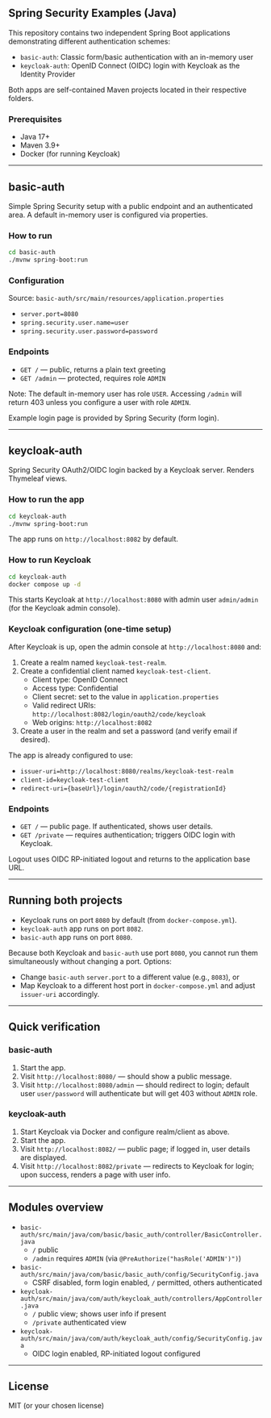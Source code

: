 ## Spring Security Examples (Java)

This repository contains two independent Spring Boot applications demonstrating different authentication schemes:

- `basic-auth`: Classic form/basic authentication with an in-memory user
- `keycloak-auth`: OpenID Connect (OIDC) login with Keycloak as the Identity Provider

Both apps are self-contained Maven projects located in their respective folders.

### Prerequisites
- Java 17+
- Maven 3.9+
- Docker (for running Keycloak)

---

## basic-auth
Simple Spring Security setup with a public endpoint and an authenticated area. A default in-memory user is configured via properties.

### How to run
```bash
cd basic-auth
./mvnw spring-boot:run
```

### Configuration
Source: `basic-auth/src/main/resources/application.properties`

- `server.port=8080`
- `spring.security.user.name=user`
- `spring.security.user.password=password`

### Endpoints
- `GET /` — public, returns a plain text greeting
- `GET /admin` — protected, requires role `ADMIN`

Note: The default in-memory user has role `USER`. Accessing `/admin` will return 403 unless you configure a user with role `ADMIN`.

Example login page is provided by Spring Security (form login).

---

## keycloak-auth
Spring Security OAuth2/OIDC login backed by a Keycloak server. Renders Thymeleaf views.

### How to run the app
```bash
cd keycloak-auth
./mvnw spring-boot:run
```

The app runs on `http://localhost:8082` by default.

### How to run Keycloak
```bash
cd keycloak-auth
docker compose up -d
```

This starts Keycloak at `http://localhost:8080` with admin user `admin/admin` (for the Keycloak admin console).

### Keycloak configuration (one-time setup)
After Keycloak is up, open the admin console at `http://localhost:8080` and:
1. Create a realm named `keycloak-test-realm`.
2. Create a confidential client named `keycloak-test-client`.
   - Client type: OpenID Connect
   - Access type: Confidential
   - Client secret: set to the value in `application.properties`
   - Valid redirect URIs: `http://localhost:8082/login/oauth2/code/keycloak`
   - Web origins: `http://localhost:8082`
3. Create a user in the realm and set a password (and verify email if desired).

The app is already configured to use:
- `issuer-uri=http://localhost:8080/realms/keycloak-test-realm`
- `client-id=keycloak-test-client`
- `redirect-uri={baseUrl}/login/oauth2/code/{registrationId}`

### Endpoints
- `GET /` — public page. If authenticated, shows user details.
- `GET /private` — requires authentication; triggers OIDC login with Keycloak.

Logout uses OIDC RP-initiated logout and returns to the application base URL.

---

## Running both projects
- Keycloak runs on port `8080` by default (from `docker-compose.yml`).
- `keycloak-auth` app runs on port `8082`.
- `basic-auth` app runs on port `8080`.

Because both Keycloak and `basic-auth` use port `8080`, you cannot run them simultaneously without changing a port. Options:
- Change `basic-auth` `server.port` to a different value (e.g., `8083`), or
- Map Keycloak to a different host port in `docker-compose.yml` and adjust `issuer-uri` accordingly.

---

## Quick verification
### basic-auth
1. Start the app.
2. Visit `http://localhost:8080/` — should show a public message.
3. Visit `http://localhost:8080/admin` — should redirect to login; default user `user/password` will authenticate but will get 403 without `ADMIN` role.

### keycloak-auth
1. Start Keycloak via Docker and configure realm/client as above.
2. Start the app.
3. Visit `http://localhost:8082/` — public page; if logged in, user details are displayed.
4. Visit `http://localhost:8082/private` — redirects to Keycloak for login; upon success, renders a page with user info.

---

## Modules overview
- `basic-auth/src/main/java/com/basic/basic_auth/controller/BasicController.java`
  - `/` public
  - `/admin` requires `ADMIN` (via `@PreAuthorize("hasRole('ADMIN')")`)
- `basic-auth/src/main/java/com/basic/basic_auth/config/SecurityConfig.java`
  - CSRF disabled, form login enabled, `/` permitted, others authenticated
- `keycloak-auth/src/main/java/com/auth/keycloak_auth/controllers/AppController.java`
  - `/` public view; shows user info if present
  - `/private` authenticated view
- `keycloak-auth/src/main/java/com/auth/keycloak_auth/config/SecurityConfig.java`
  - OIDC login enabled, RP-initiated logout configured

---

## License
MIT (or your chosen license)



